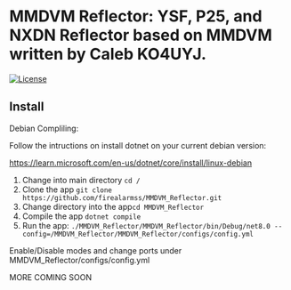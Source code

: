 # MMDVM Reflector: YSF, P25, and NXDN Reflector based on MMDVM written by Caleb KO4UYJ.

[![License](https://img.shields.io/badge/License-GPLv3-blue?style=for-the-badge)](https://www.gnu.org/licenses/gpl-3.0)

## Install

Debian Compliling:

Follow the intructions on install dotnet on your current debian version:

https://learn.microsoft.com/en-us/dotnet/core/install/linux-debian

1. Change into main directory `cd /`
3. Clone the app `git clone https://github.com/firealarmss/MMDVM_Reflector.git`
4. Change directory into the app`cd MMDVM_Reflector`
5. Compile the app `dotnet compile`
6. Run the app: `./MMDVM_Reflector/MMDVM_Reflector/bin/Debug/net8.0 --config=/MMDVM_Reflector/MMDVM_Reflector/configs/config.yml`

Enable/Disable modes and change ports under MMDVM_Reflector/configs/config.yml

MORE COMING SOON
